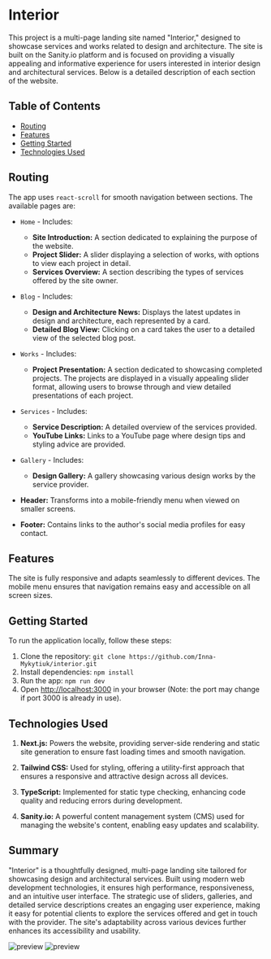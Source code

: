 # Interior

This project is a multi-page landing site named "Interior," designed to showcase services and works related to design and architecture. The site is built on the Sanity.io platform and is focused on providing a visually appealing and informative experience for users interested in interior design and architectural services. Below is a detailed description of each section of the website.

## Table of Contents

- [Routing](#routing)
- [Features](#features)
- [Getting Started](#getting-started)
- [Technologies Used](#technologies-used)

## Routing

The app uses `react-scroll` for smooth navigation between sections. The available pages are:

- `Home` - Includes:

  - **Site Introduction:** A section dedicated to explaining the purpose of the website.
  - **Project Slider:** A slider displaying a selection of works, with options to view each project in detail.
  - **Services Overview:** A section describing the types of services offered by the site owner.

- `Blog` - Includes:

  - **Design and Architecture News:** Displays the latest updates in design and architecture, each represented by a card.
  - **Detailed Blog View:** Clicking on a card takes the user to a detailed view of the selected blog post.

- `Works` - Includes:

  - **Project Presentation:** A section dedicated to showcasing completed projects. The projects are displayed in a visually appealing slider format, allowing users to browse through and view detailed presentations of each project.

- `Services` - Includes:

  - **Service Description:** A detailed overview of the services provided.
  - **YouTube Links:** Links to a YouTube page where design tips and styling advice are provided.

- `Gallery` - Includes:

  - **Design Gallery:** A gallery showcasing various design works by the service provider.

- **Header:** Transforms into a mobile-friendly menu when viewed on smaller screens.
- **Footer:** Contains links to the author's social media profiles for easy contact.

## Features

The site is fully responsive and adapts seamlessly to different devices. The mobile menu ensures that navigation remains easy and accessible on all screen sizes.

## Getting Started

To run the application locally, follow these steps:

1. Clone the repository: `git clone https://github.com/Inna-Mykytiuk/interior.git`
2. Install dependencies: `npm install`
3. Run the app: `npm run dev`
4. Open [http://localhost:3000](http://localhost:3000) in your browser (Note: the port may change if port 3000 is already in use).

## Technologies Used

1. **Next.js:**
   Powers the website, providing server-side rendering and static site generation to ensure fast loading times and smooth navigation.

2. **Tailwind CSS:**
   Used for styling, offering a utility-first approach that ensures a responsive and attractive design across all devices.

3. **TypeScript:**
   Implemented for static type checking, enhancing code quality and reducing errors during development.

4. **Sanity.io:**
   A powerful content management system (CMS) used for managing the website's content, enabling easy updates and scalability.

## Summary

"Interior" is a thoughtfully designed, multi-page landing site tailored for showcasing design and architectural services. Built using modern web development technologies, it ensures high performance, responsiveness, and an intuitive user interface. The strategic use of sliders, galleries, and detailed service descriptions creates an engaging user experience, making it easy for potential clients to explore the services offered and get in touch with the provider. The site's adaptability across various devices further enhances its accessibility and usability.

![preview](https://github.com/Inna-Mykytiuk/interior/blob/main/public/presentation1.jpg)
![preview](https://github.com/Inna-Mykytiuk/interior/blob/main/public/presentation2.jpg)
